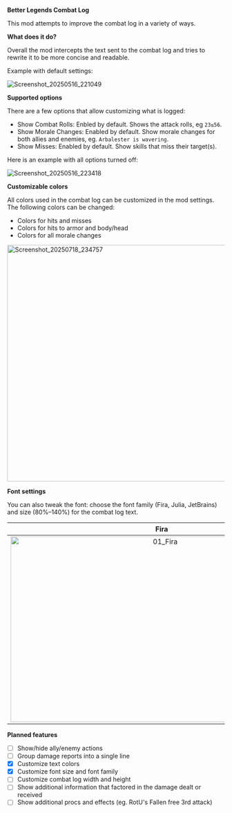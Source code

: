 **Better Legends Combat Log**

This mod attempts to improve the combat log in a variety of ways.

**What does it do?**

Overall the mod intercepts the text sent to the combat log and tries to rewrite it to be more concise and readable.

Example with default settings:

![Screenshot_20250516_221049](https://github.com/user-attachments/assets/a3638591-9b6a-4fbc-9d91-4f76649c1715)

**Supported options**

There are a few options that allow customizing what is logged:

- Show Combat Rolls: Enbled by default. Shows the attack rolls, eg `23≤56`.
- Show Morale Changes: Enabled by default. Show morale changes for both allies and enemies, eg. `Arbalester is wavering`.
- Show Misses: Enabled by default. Show skills that miss their target(s).

Here is an example with all options turned off:

![Screenshot_20250516_223418](https://github.com/user-attachments/assets/28167ee7-7d9a-4699-87d3-ec14e773e451)

**Customizable colors**

All colors used in the combat log can be customized in the mod settings. The following colors can be changed:

- Colors for hits and misses
- Colors for hits to armor and body/head
- Colors for all morale changes

<img width="727" height="548" alt="Screenshot_20250718_234757" src="https://github.com/user-attachments/assets/e88cff31-70da-4899-8f3e-4f485b5136e6" />

**Font settings**

You can also tweak the font: choose the font family (Fira, Julia, JetBrains) and size (80%–140%) for the combat log text.

| Fira                     | Julia                             | JetBrains                          
:-------------------------:|:---------------------------------:|:-----------------------------------:
<img width="700" height="430" alt="01_Fira" src="https://github.com/user-attachments/assets/0b3c9cd6-6317-41f4-9815-f133c14d5051" />  |  <img width="700" height="430" alt="02_Julia" src="https://github.com/user-attachments/assets/4dd87c15-2032-4d67-8afa-8ca35d7e76bd" />  |  <img width="700" height="430" alt="03_JetBrains" src="https://github.com/user-attachments/assets/5254dac1-6bd0-4266-8b13-e68afebcbeb2" />

**Planned features**

- [ ] Show/hide ally/enemy actions
- [ ] Group damage reports into a single line
- [x] Customize text colors
- [x] Customize font size and font family
- [ ] Customize combat log width and height
- [ ] Show additional information that factored in the damage dealt or received
- [ ] Show additional procs and effects (eg. RotU's Fallen free 3rd attack)
